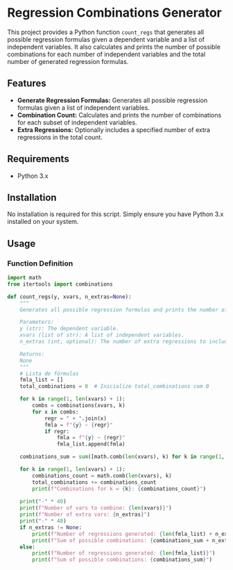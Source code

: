 # Regression Combinations Generator

This project provides a Python function `count_regs` that generates all possible regression formulas given a dependent variable and a list of independent variables. It also calculates and prints the number of possible combinations for each number of independent variables and the total number of generated regression formulas.

## Features

- **Generate Regression Formulas:** Generates all possible regression formulas given a list of independent variables.
- **Combination Count:** Calculates and prints the number of combinations for each subset of independent variables.
- **Extra Regressions:** Optionally includes a specified number of extra regressions in the total count.

## Requirements

- Python 3.x

## Installation

No installation is required for this script. Simply ensure you have Python 3.x installed on your system.

## Usage

### Function Definition

```python
import math
from itertools import combinations

def count_regs(y, xvars, n_extras=None):
    """
    Generates all possible regression formulas and prints the number of combinations for each subset of independent variables.

    Parameters:
    y (str): The dependent variable.
    xvars (list of str): A list of independent variables.
    n_extras (int, optional): The number of extra regressions to include in the total count.

    Returns:
    None
    """
    # Lista de fórmulas
    fmla_list = []
    total_combinations = 0  # Inicialize total_combinations com 0

    for k in range(1, len(xvars) + 1):
        combs = combinations(xvars, k)
        for x in combs:
            regr = " + ".join(x)
            fmla = f"{y} ~ {regr}"
            if regr:
                fmla = f"{y} ~ {regr}"
                fmla_list.append(fmla)

    combinations_sum = sum([math.comb(len(xvars), k) for k in range(1, len(xvars) + 1)])

    for k in range(1, len(xvars) + 1):
        combinations_count = math.comb(len(xvars), k)
        total_combinations += combinations_count
        print(f"Combinations for k = {k}: {combinations_count}")
        
    print("-" * 40)
    print(f"Number of vars to combine: {len(xvars)}")
    print(f"Number of extra vars: {n_extras}")
    print("-" * 40)
    if n_extras != None:
        print(f"Number of regressions generated: {len(fmla_list) + n_extras}")
        print(f"Sum of possible combinations: {combinations_sum + n_extras}")
    else:
        print(f"Number of regressions generated: {len(fmla_list)}")
        print(f"Sum of possible combinations: {combinations_sum}")


